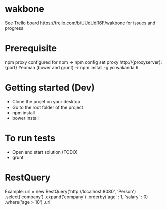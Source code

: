 wakbone
=======
See Trello board https://trello.com/b/UUdUdR6F/wakbone for issues and progress

Prerequisite
=========
npm
proxy configured for npm -> npm config set proxy http://{proxyserver}:{port}
Yeoman (bower and grunt) -> npm install -g yo
wakanda 6

Getting started (Dev)
=========
* Clone the projet on your desktop
* Go to the root folder of the project
* npm install
* bower install

To run tests
=========
* Open and start solution (TODO)
* grunt


RestQuery
=========
Example:
url = new RestQuery('http://localhost:8080', 'Person')
	.select('company')
	.expand('company')
	.orderby('age' : 1, 'salary' : 0)
	.where('age > 10')
	.url